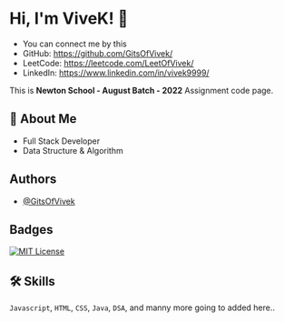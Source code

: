 # Hi, I'm ViveK! 👋
- You  can connect me by this
- GitHub: https://github.com/GitsOfVivek/
- LeetCode: https://leetcode.com/LeetOfVivek/
- LinkedIn: https://www.linkedin.com/in/vivek9999/

This is **Newton School - August Batch - 2022** Assignment code page.

## 🚀 About Me

- Full Stack Developer
- Data Structure & Algorithm
## Authors

- [@GitsOfVivek](https://www.github.com/GitsOfVivek)


## Badges
[![MIT License](https://img.shields.io/badge/License-MIT-green.svg)](https://github.com/GitsOfVivek/MyPortfolio/blob/main/LICENSE)


## 🛠 Skills
``Javascript``, ``HTML``, ``CSS``, ``Java``, ``DSA``, and manny more going to added here..

